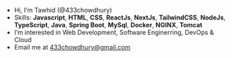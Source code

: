 - Hi, I’m Tawhid (@433chowdhury)
- Skills: <b>Javascript</b>, <b>HTML</b>, <b>CSS</b>, <b>ReactJs</b>, <b>NextJs</b>, <b>TailwindCSS</b>, <b>NodeJs</b>, <b>TypeScript</b>, <b>Java</b>, <b>Spring Boot</b>, <b>MySql</b>, <b>Docker</b>, <b>NGINX</b>, <b>Tomcat</b>
- I’m interested in Web Development, Software Enginerring, DevOps & Cloud
- Email me at 433chowdhury@gmail.com

<!---
433chowdhury/433chowdhury is a ✨ special ✨ repository because its `README.md` (this file) appears on your GitHub profile.
You can click the Preview link to take a look at your changes.
--->
